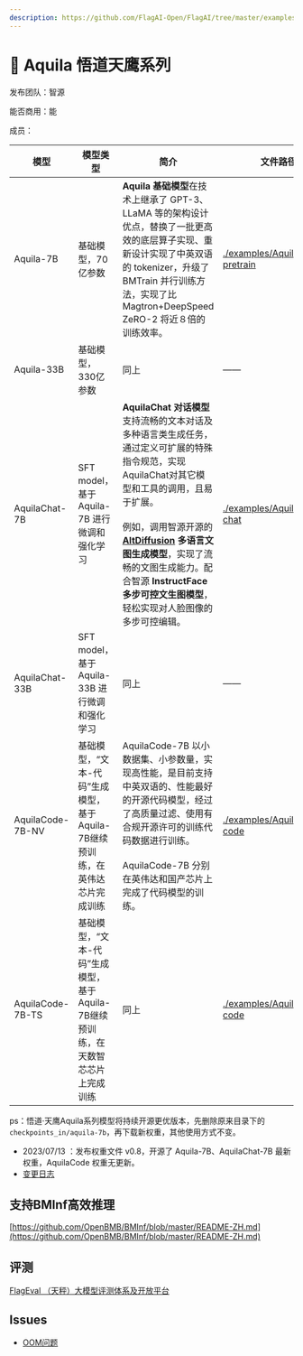 ```yaml
---
description: https://github.com/FlagAI-Open/FlagAI/tree/master/examples/Aquila
---
```


# 🦅 Aquila 悟道天鹰系列

发布团队：智源

能否商用：能

成员：

<table><thead><tr><th width="166">模型</th><th width="129">模型类型</th><th width="318">简介</th><th>文件路径</th><th>单独下载模型权重</th><th>状态</th><th>训练所用显卡</th></tr></thead><tbody><tr><td>Aquila-7B</td><td>基础模型，70亿参数</td><td><strong>Aquila 基础模型</strong>在技术上继承了 GPT-3、LLaMA 等的架构设计优点，替换了一批更高效的底层算子实现、重新设计实现了中英双语的 tokenizer，升级了 BMTrain 并行训练方法，实现了比 Magtron+DeepSpeed ZeRO-2 将近８倍的训练效率。</td><td><a href="https://github.com/FlagAI-Open/FlagAI/tree/master/examples/Aquila/Aquila-pretrain">./examples/Aquila/Aquila-pretrain</a></td><td><a href="http://model.baai.ac.cn/model-detail/100098">下载Aquila-7B</a></td><td>已发布</td><td>Nvidia-A100</td></tr><tr><td>Aquila-33B</td><td>基础模型，330亿参数</td><td>同上</td><td>——</td><td>——</td><td><strong>敬请期待</strong></td><td>Nvidia-A100</td></tr><tr><td>AquilaChat-7B</td><td>SFT model，基于 Aquila-7B 进行微调和强化学习</td><td><strong>AquilaChat 对话模型</strong>支持流畅的文本对话及多种语言类生成任务，通过定义可扩展的特殊指令规范，实现 AquilaChat对其它模型和工具的调用，且易于扩展。<br><br>例如，调用智源开源的 <a href="https://github.com/FlagAI-Open/FlagAI/tree/master/examples/AltDiffusion-m18"><strong>AltDiffusion</strong></a> <strong>多语言文图生成模型</strong>，实现了流畅的文图生成能力。配合智源 <strong>InstructFace 多步可控文生图模型</strong>，轻松实现对人脸图像的多步可控编辑。</td><td><a href="https://github.com/FlagAI-Open/FlagAI/tree/master/examples/Aquila/Aquila-chat">./examples/Aquila/Aquila-chat</a></td><td><a href="https://model.baai.ac.cn/model-detail/100101">下载AquilaChat-7B</a></td><td>已发布</td><td>Nvidia-A100</td></tr><tr><td>AquilaChat-33B</td><td>SFT model，基于 Aquila-33B 进行微调和强化学习</td><td>同上</td><td>——</td><td>——</td><td><strong>敬请期待</strong></td><td>Nvidia-A100</td></tr><tr><td>AquilaCode-7B-NV</td><td>基础模型，“文本-代码”生成模型，基于 Aquila-7B继续预训练，在英伟达芯片完成训练</td><td>AquilaCode-7B 以小数据集、小参数量，实现高性能，是目前支持中英双语的、性能最好的开源代码模型，经过了高质量过滤、使用有合规开源许可的训练代码数据进行训练。<br><br>AquilaCode-7B 分别在英伟达和国产芯片上完成了代码模型的训练。</td><td><a href="https://github.com/FlagAI-Open/FlagAI/tree/master/examples/Aquila/Aquila-code">./examples/Aquila/Aquila-code</a></td><td><a href="https://model.baai.ac.cn/model-detail/100102">下载AquilaCode-7B-NV</a></td><td>已发布</td><td>Nvidia-A100</td></tr><tr><td>AquilaCode-7B-TS</td><td>基础模型，“文本-代码”生成模型，基于 Aquila-7B继续预训练，在天数智芯芯片上完成训练</td><td>同上</td><td><a href="https://github.com/FlagAI-Open/FlagAI/tree/master/examples/Aquila/Aquila-code">./examples/Aquila/Aquila-code</a></td><td><a href="https://model.baai.ac.cn/model-detail/100099">下载AquilaCode-7B-TS</a></td><td>已发布</td><td>Tianshu-BI-V100</td></tr></tbody></table>

ps：悟道·天鹰Aquila系列模型将持续开源更优版本，先删除原来目录下的`checkpoints_in/aquila-7b`，再下载新权重，其他使用方式不变。

* 2023/07/13 ：发布权重文件 v0.8，开源了 Aquila-7B、AquilaChat-7B 最新权重，AquilaCode 权重无更新。
* [变更日志](https://github.com/FlagAI-Open/FlagAI/blob/master/examples/Aquila/changelog.md)

## 支持BMInf高效推理

[https://github.com/OpenBMB/BMInf/blob/master/README-ZH.md](https://github.com/OpenBMB/BMInf/blob/master/README-ZH.md)

##

## 评测

[FlagEval （天秤）大模型评测体系及开放平台](https://flageval.baai.ac.cn/#/home)



##

##

##

## Issues

* [OOM问题](https://github.com/FlagAI-Open/FlagAI/issues/334)

